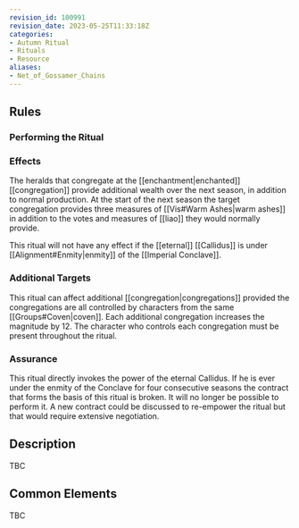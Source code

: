```yaml
---
revision_id: 100991
revision_date: 2023-05-25T11:33:18Z
categories:
- Autumn Ritual
- Rituals
- Resource
aliases:
- Net_of_Gossamer_Chains
---
```





## Rules

### Performing the Ritual
 


### Effects
The heralds that congregate at the [[enchantment|enchanted]] [[congregation]] provide additional wealth over the next season, in addition to normal production. At the start of the next season the target congregation provides three measures of [[Vis#Warm Ashes|warm ashes]] in addition to the votes and measures of [[liao]] they would normally provide.

This ritual will not have any effect if the [[eternal]] [[Callidus]] is under [[Alignment#Enmity|enmity]] of the [[Imperial Conclave]].

 
### Additional Targets
This ritual can affect additional [[congregation|congregations]] provided the congregations are all controlled by characters from the same [[Groups#Coven|coven]]. Each additional congregation increases the magnitude by 12. The character who controls each congregation must be present throughout the ritual.

### Assurance
This ritual directly invokes the power of the eternal Callidus. If he is ever under the enmity of the Conclave for four consecutive seasons the contract that forms the basis of this ritual is broken. It will no longer be possible to perform it. A new contract could be discussed to re-empower the ritual but that would require extensive negotiation.

## Description
TBC

## Common Elements
TBC